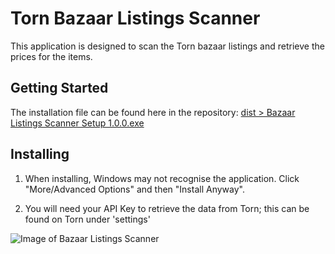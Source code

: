 # Torn Bazaar Listings Scanner

This application is designed to scan the Torn bazaar listings and retrieve the prices for the items.

## Getting Started

The installation file can be found here in the repository: [dist > Bazaar Listings Scanner Setup 1.0.0.exe](https://github.com/cryosis7/torn-bazaar-listings-scanner/blob/master/dist/Bazaar%20Listings%20Scanner%20Setup%201.0.0.exe)


## Installing

1. When installing, Windows may not recognise the application.
Click "More/Advanced Options" and then "Install Anyway".

2. You will need your API Key to retrieve the data from Torn; this can be found on Torn under 'settings'

![Image of Bazaar Listings Scanner](https://i.imgur.com/2V1CW88.png)
